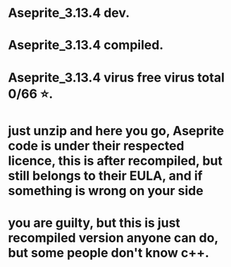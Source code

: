 # Aseprite_3.13.4 dev.
# Aseprite_3.13.4 compiled.
# Aseprite_3.13.4 virus free virus total 0/66 ⭐.

# just unzip and here you go, Aseprite code is under their respected licence, this is after recompiled, but still belongs to their EULA, and if something is wrong on your side
# you are guilty, but this is just recompiled version anyone can do, but some people don't know c++.
